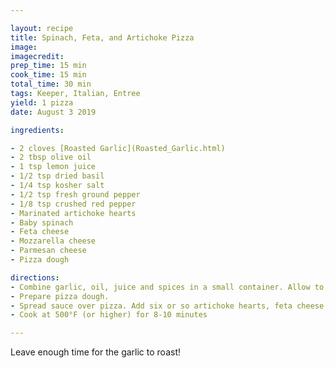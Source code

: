```yaml
---

layout: recipe
title: Spinach, Feta, and Artichoke Pizza
image:
imagecredit:
prep_time: 15 min
cook_time: 15 min
total_time: 30 min
tags: Keeper, Italian, Entree
yield: 1 pizza
date: August 3 2019

ingredients:

- 2 cloves [Roasted Garlic](Roasted_Garlic.html)
- 2 tbsp olive oil
- 1 tsp lemon juice
- 1/2 tsp dried basil
- 1/4 tsp kosher salt
- 1/2 tsp fresh ground pepper
- 1/8 tsp crushed red pepper
- Marinated artichoke hearts
- Baby spinach
- Feta cheese
- Mozzarella cheese
- Parmesan cheese
- Pizza dough

directions:
- Combine garlic, oil, juice and spices in a small container. Allow to blend for about 15 minutes.
- Prepare pizza dough.
- Spread sauce over pizza. Add six or so artichoke hearts, feta cheese, mozzarella cheese, spinach, and then top with parmesan cheese.
- Cook at 500°F (or higher) for 8-10 minutes

---
```


Leave enough time for the garlic to roast!


